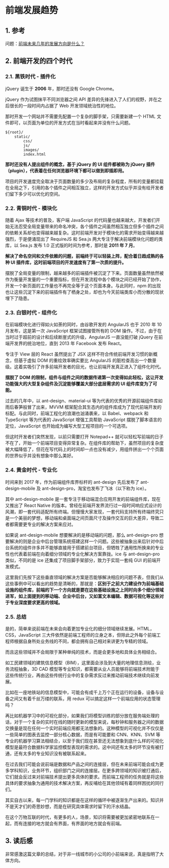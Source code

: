  # 前端发展趋势

## 1. 参考

问题：[前端未来几年的发展方向是什么？](https://www.zhihu.com/question/286700472/answer/455452202)


## 2. 前端开发的四个时代

### 2.1. 黑铁时代 - 插件化

jQuery 诞生于 **2006** 年，那时还没有 Google Chrome。

jQuery 作为试图抹平不同浏览器之间 API 差异的先锋进入了人们的视野，并在之后很长的一段时间内占据了 Web 开发领域统治性的地位。

那时开发一个网站并不需要先配置一个复杂的脚手架，只需要新建一个 HTML 文件即可，以页面为单位的开发方式在当时看起来并没有什么问题。

    ${root}/
        static/
            css/
            js/
            images/
            index.html

**那时还没有人提出组件的概念，基于 jQuery 的 UI 组件都被称为 jQuery 插件（plugin），代表着在任何浏览器环境下都可以做到即插即用。**

项目的开发速度完全取决于页面数量的多少及布局的复杂程度，所有的变量都挂载在全局之下，引用的各个插件之间相互独立，这样的开发方式似乎并没有给开发者们留下多少可以优化的空间。

### 2.2. 青铜时代 - 模块化

随着 Ajax 等技术的普及，客户端 JavaScript 的代码量也越来越大，开发者们开始无法忍受全局变量带来的命名冲突，各个插件之间虽然相互独立但多个插件之间的依赖关系却也变得越来越复杂。这时前端开发对于模块化的需求开始变得越来越强烈，于是便涌现出了 RequireJS 和 Sea.js 两大专注于解决前端模块化问题的类库，以 Sea.js 发布 1.0 正式版的时间为参考，那时是 **2011 年 7 月**。

**解决了命名空间和文件依赖的问题，前端终于可以轻装上阵，配合着日趋成熟的各种 UI 插件库，这时前端项目的开发速度有了第一次质的提升。**

摆脱了全局变量的限制，越来越多的前端插件被沉淀了下来。页面数量虽然依然被作为衡量开发量的一个重要指标，但在开发流程中各个模块之间已经开始了协作，开发一个新页面的工作量也不再完全等于这个页面本身。与此同时，npm 的出现也让这些沉淀下来的前端插件有了栖身之处，却也为今天前端类库小而分散的现状埋下了隐患。

### 2.3. 白银时代 - 组件化

在前端模块化进行得如火如荼的同时，由谷歌开发的 AngularJS 也于 2010 年 10 月发布，这是第一次 JavaScript 框架试图接管所有的 DOM 操作。不过，由于在当时过于超前的设计和后续断崖式的升级，AngularJS 一直没能打破 jQuery 在前端开发界的统治地位，直到 2013 年 Facebook 发布 React。

专注于 View 层的 React 虽然提出了 JSX 这样不符合传统前端开发习惯的新概念，但基于虚拟 DOM 的重绘效率确实要比 AngularJS 的脏检查高出一个数量级。这着实吸引了许多前端开发者的目光，也让前端开发真正进入了组件化时代。

**摆脱了 DOM 的限制，组件与组件之间的数据传递第一次变得如此轻松，这让开发功能强大的大型复杂组件及沉淀能够覆盖大部分底层需求的 UI 组件库变为了可能。**

过去的几年中，以 ant-design、material-ui 等为代表的优秀的开源前端组件库如雨后春笋般冒了出来，MVVM 框架配合其生态内的组件库成为了现代前端开发的标配。与此同时，前端工程化的浪潮也汹涌袭来，以 Babel、webpack 和 TypeScript 等为代表的 JavaScript 增强工具帮助 JavaScript 摆脱了脚本语言的定位，JavaScript 也开始成为编写大型工程项目的一个可选项。

但这时开发者们突然发现，以前只需要打开 Notepad++ 就可以轻松写前端的日子不在了，开始一个前端项目变得异常复杂。在组件库的帮助下，虽然项目的复杂度被大幅降低了，但花在写代码上的时间却一点也没有减少，用组件拼出一个个页面的世界似乎并没有想象中那么美好。

### 2.4. 黄金时代 - 专业化

时间来到 2017 年，作为前端组件库界标杆的 ant-design 先后发布了 ant-design-mobile 及 ant-design-pro，淘宝也发布了飞冰（以下称为 ice）。

其中 ant-design-mobile 是一套专注于移动端混合应用开发的前端组件库，现在又推出了 React Native 的版本。曾经在前端开发界流行过一段时间响应式设计的风潮，即一套代码适配所有终端。但慢慢大家发现，一套代码支持所有终端终究只是一个美丽的梦想，移动端和桌面端之间页面尺寸及操作交互的巨大差异，导致二者都需要更专业的解决方案来应对。

如果说 ant-design-mobile 想要解决的是移动端的问题，那么 ant-design-pro 想要解决的则是企业中后台管理系统搭建这样一个问题。这些被抽象出来后针对中后台系统的组件许多并不能够直接用于搭建前台项目，但牺牲了通用性所换来的专业性也代表着前端在向着细分领域的专业化解决方案靠拢。ice 与 ant-design-pro 类似，不同的是 ice 还集成了项目脚手架部分，致力于实现一套纯 GUI 的前端开发模式。

这里我们先按下这些垂直领域的解决方案是否能够解决相应的问题不表，但我们从这些事例中可以看出的趋势是清晰的，那就是：**区别于之前大力建设作为前端基础设施的组件库，前端的下一个方向就是要在这些基础设施之上同时向多个细分领域进军，如上面提到的移动端、企业中后台，又如富文本编辑、数据可视化等这些对于专业深度要求更高的领域。**

### 2.5. 总结

是的，简单来说前端在未来会向着更加专业化的细分领域继续发展。HTML，CSS，JavaScript 三大件依然是前端工程师的立身之本，但除此之外每个前端工程师根据自身所处业务线的不同，都会拥有自己相对来讲更为专精的领域。

而且这些领域并不会局限于某种单纯的技术，而是会更多地和具体业务相结合。

如工民建领域的建筑信息模型（BIM），这里面会涉及到大量的地理信息测绘，业务流程抽象，3D CAD 模型等专业知识，都需要从业人员能够将前端技术附能于这些传统行业，再由这些传统行业中的复杂需求反过来推动前端技术继续向前发展。

比如在一座地铁站的信息模型中，可能会有成千上万个正在运行的设备，设备与设备之间又有着千丝万缕的联系，用 redux 可以搞定这样一个前端应用的状态管理吗？

再比如机器学习中的可视化部分，如果我们将模型训练的部分放在服务端处理的话，对于一个复杂的实时在线的随时更新的模型来说，每秒钟和服务器之间的数据交换量是现在任何一个实时前端应用都无法想象的。这种模型的可视化并不仅仅是一些简单的图表去监控一部分核心数据，而是有可能要和 CNN、KNN、SVM 等专业的机器学习算法相结合，以至于我们现在甚至还无法想象到底什么样的可视化模型是最符合数据科学家监控模型表现的需求的。这中间还有太多的环节没有被打通，还有太多的专业知识没有被联系起来。

在过去我们可能会说前端是数据和产品之间的连接层，但在未来前端可能会成为更多学科知识，业务环节，组织部门之间的连接层。在更多跨领域的知识被打通后，它们就会反过来对前端技术提出更多具体的要求。而前端工程师的任务就是将这些具体的要求抽象为通用的技术解决方案，再反哺给在其他领域有着同样困扰的同行们。

其实自古以来，每一门学科的知识都是在这样的循环中被逐渐生产出来的。知识并不是天才们的奇思妙想，而是在研究具体需求时留下的汗水结晶。

在这个万物互联的时代，有更多的人，场景，知识将需要被更加紧密地联系在一起，而有连接的地方就会有界面，有界面的地方就会有前端。

## 3. 读后感

非常感激这篇文章的总结，对于非一线城市的小公司的小前端来说，真是指明了大体方向。